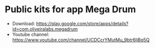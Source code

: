 # Public kits for app Mega Drum
- Download: https://play.google.com/store/apps/details?id=com.oliveiralabs.megadrum
- Youtube channel: https://www.youtube.com/channel/UCDCcrYMutMu_9btr6ljBq5Q
